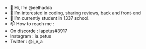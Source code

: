 - 👋 Hi, I’m @eelhadda
- 👀 I’m interested in coding, sharing reviews, back and front-end 
- 🌱 I’m currently student in 1337 school.
- 📫 How to reach me :
- On discorde : Iapetus#3917
- Instagram : ia.petus
- Twitter : @i_e_a 

<!---
eelhadda/eelhadda is a ✨ special ✨ repository because its `README.md` (this file) appears on your GitHub profile.
You can click the Preview link to take a look at your changes.
--->
